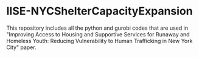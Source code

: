 # IISE-NYCShelterCapacityExpansion
This repository includes all the python and gurobi codes that are used in "Improving Access to Housing and Supportive Services for Runaway and Homeless Youth: Reducing Vulnerability to Human Trafficking in New York City" paper. 
